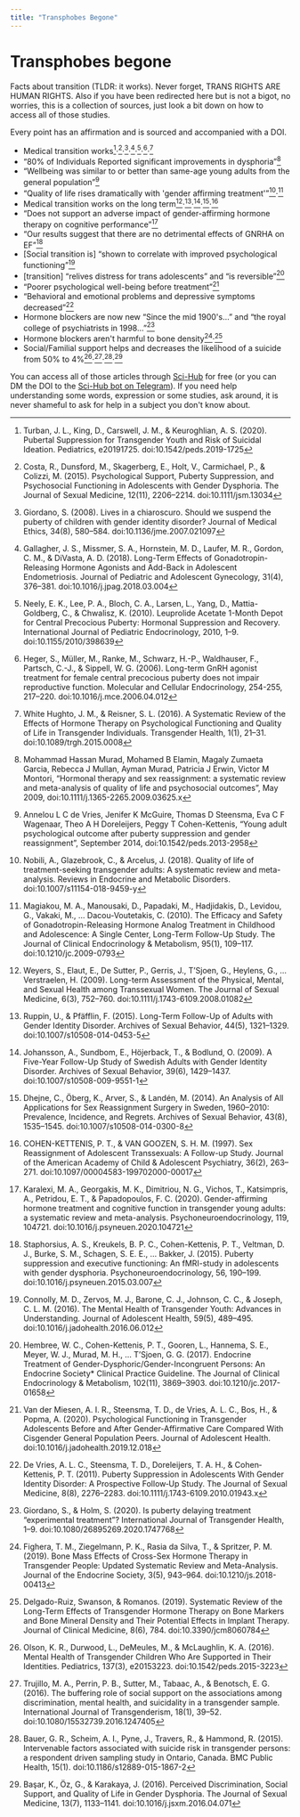 ```yaml
---
title: "Transphobes Begone"
---
```


# Transphobes begone

Facts about transition (TLDR: it works). Never forget, TRANS RIGHTS ARE HUMAN RIGHTS. Also if you have been redirected here but is not a bigot, no worries, this is a collection of sources, just look a bit down on how to access all of those studies.

Every point has an affirmation and is sourced and accompanied with a DOI.

 - Medical transition works[^1]·[^2]·[^3]·[^4]·[^5]·[^6]·[^7]
 - “80% of Individuals Reported significant improvements in dysphoria”[^8]
 - “Wellbeing was similar to or better than same-age young adults from the general population”[^9]
 - “Quality of life rises dramatically with 'gender affirming treatment'”[^10]·[^11]
 - Medical transition works on the long term[^12]·[^13]·[^14]·[^15]·[^16]
 - “Does not support an adverse impact of gender-affirming hormone therapy on cognitive performance”[^17]
 - “Our results suggest that there are no detrimental effects of GNRHA on EF”[^18]
 - [Social transition is] “shown to correlate with improved psychological functioning”[^19]
 - [transition] “relives distress for trans adolescents” and “is reversible”[^20]
 - “Poorer psychological well-being before treatment”[^21]
 - “Behavioral and emotional problems and depressive symptoms decreased”[^22]
 - Hormone blockers are now new “Since the mid 1900's…” and “the royal college of psychiatrists in 1998…”[^23]
 - Hormone blockers aren't harmful to bone density[^24]·[^25]
 - Social/Familial support helps and decreases the likelihood of a suicide from 50% to 4%[^26]·[^27]·[^28]·[^29]

You can access all of those articles through [Sci-Hub](https://sci-hub.se/) for free (or you can DM the DOI to the [Sci-Hub bot on Telegram](https://t.me/scihubot)). If you need help understanding some words, expression or some studies, ask around, it is never shameful to ask for help in a subject you don't know about.

[^1]: Turban, J. L., King, D., Carswell, J. M., & Keuroghlian, A. S. (2020). Pubertal Suppression for Transgender Youth and Risk of Suicidal Ideation. Pediatrics, e20191725. doi:10.1542/peds.2019-1725
[^2]: Costa, R., Dunsford, M., Skagerberg, E., Holt, V., Carmichael, P., & Colizzi, M. (2015). Psychological Support, Puberty Suppression, and Psychosocial Functioning in Adolescents with Gender Dysphoria. The Journal of Sexual Medicine, 12(11), 2206–2214. doi:10.1111/jsm.13034
[^3]: Giordano, S. (2008). Lives in a chiaroscuro. Should we suspend the puberty of children with gender identity disorder? Journal of Medical Ethics, 34(8), 580–584. doi:10.1136/jme.2007.021097
[^4]: Gallagher, J. S., Missmer, S. A., Hornstein, M. D., Laufer, M. R., Gordon, C. M., & DiVasta, A. D. (2018). Long-Term Effects of Gonadotropin-Releasing Hormone Agonists and Add-Back in Adolescent Endometriosis. Journal of Pediatric and Adolescent Gynecology, 31(4), 376–381. doi:10.1016/j.jpag.2018.03.004
[^5]: Neely, E. K., Lee, P. A., Bloch, C. A., Larsen, L., Yang, D., Mattia-Goldberg, C., & Chwalisz, K. (2010). Leuprolide Acetate 1-Month Depot for Central Precocious Puberty: Hormonal Suppression and Recovery. International Journal of Pediatric Endocrinology, 2010, 1–9. doi:10.1155/2010/398639
[^6]: Heger, S., Müller, M., Ranke, M., Schwarz, H.-P., Waldhauser, F., Partsch, C.-J., & Sippell, W. G. (2006). Long-term GnRH agonist treatment for female central precocious puberty does not impair reproductive function. Molecular and Cellular Endocrinology, 254-255, 217–220. doi:10.1016/j.mce.2006.04.012
[^7]: White Hughto, J. M., & Reisner, S. L. (2016). A Systematic Review of the Effects of Hormone Therapy on Psychological Functioning and Quality of Life in Transgender Individuals. Transgender Health, 1(1), 21–31. doi:10.1089/trgh.2015.0008
[^8]: Mohammad Hassan Murad, Mohamed B Elamin, Magaly Zumaeta Garcia, Rebecca J Mullan, Ayman Murad, Patricia J Erwin, Victor M Montori, “Hormonal therapy and sex reassignment: a systematic review and meta-analysis of quality of life and psychosocial outcomes”, May 2009, doi:10.1111/j.1365-2265.2009.03625.x
[^9]: Annelou L C de Vries, Jenifer K McGuire, Thomas D Steensma, Eva C F Wagenaar, Theo A H Doreleijers, Peggy T Cohen-Kettenis, “Young adult psychological outcome after puberty suppression and gender reassignment”, September 2014, doi:10.1542/peds.2013-2958
[^10]: Nobili, A., Glazebrook, C., & Arcelus, J. (2018). Quality of life of treatment-seeking transgender adults: A systematic review and meta-analysis. Reviews in Endocrine and Metabolic Disorders. doi:10.1007/s11154-018-9459-y
[^11]: Magiakou, M. A., Manousaki, D., Papadaki, M., Hadjidakis, D., Levidou, G., Vakaki, M., … Dacou-Voutetakis, C. (2010). The Efficacy and Safety of Gonadotropin-Releasing Hormone Analog Treatment in Childhood and Adolescence: A Single Center, Long-Term Follow-Up Study. The Journal of Clinical Endocrinology & Metabolism, 95(1), 109–117. doi:10.1210/jc.2009-0793
[^12]: Weyers, S., Elaut, E., De Sutter, P., Gerris, J., T’Sjoen, G., Heylens, G., … Verstraelen, H. (2009). Long-term Assessment of the Physical, Mental, and Sexual Health among Transsexual Women. The Journal of Sexual Medicine, 6(3), 752–760. doi:10.1111/j.1743-6109.2008.01082
[^13]: Ruppin, U., & Pfäfflin, F. (2015). Long-Term Follow-Up of Adults with Gender Identity Disorder. Archives of Sexual Behavior, 44(5), 1321–1329. doi:10.1007/s10508-014-0453-5
[^14]: Johansson, A., Sundbom, E., Höjerback, T., & Bodlund, O. (2009). A Five-Year Follow-Up Study of Swedish Adults with Gender Identity Disorder. Archives of Sexual Behavior, 39(6), 1429–1437. doi:10.1007/s10508-009-9551-1
[^15]: Dhejne, C., Öberg, K., Arver, S., & Landén, M. (2014). An Analysis of All Applications for Sex Reassignment Surgery in Sweden, 1960–2010: Prevalence, Incidence, and Regrets. Archives of Sexual Behavior, 43(8), 1535–1545. doi:10.1007/s10508-014-0300-8
[^16]: COHEN-KETTENIS, P. T., & VAN GOOZEN, S. H. M. (1997). Sex Reassignment of Adolescent Transsexuals: A Follow-up Study. Journal of the American Academy of Child & Adolescent Psychiatry, 36(2), 263–271. doi:10.1097/00004583-199702000-00017
[^17]: Karalexi, M. A., Georgakis, M. K., Dimitriou, N. G., Vichos, T., Katsimpris, A., Petridou, E. T., & Papadopoulos, F. C. (2020). Gender-affirming hormone treatment and cognitive function in transgender young adults: a systematic review and meta-analysis. Psychoneuroendocrinology, 119, 104721. doi:10.1016/j.psyneuen.2020.104721
[^18]: Staphorsius, A. S., Kreukels, B. P. C., Cohen-Kettenis, P. T., Veltman, D. J., Burke, S. M., Schagen, S. E. E., … Bakker, J. (2015). Puberty suppression and executive functioning: An fMRI-study in adolescents with gender dysphoria. Psychoneuroendocrinology, 56, 190–199. doi:10.1016/j.psyneuen.2015.03.007
[^19]: Connolly, M. D., Zervos, M. J., Barone, C. J., Johnson, C. C., & Joseph, C. L. M. (2016). The Mental Health of Transgender Youth: Advances in Understanding. Journal of Adolescent Health, 59(5), 489–495. doi:10.1016/j.jadohealth.2016.06.012
[^20]: Hembree, W. C., Cohen-Kettenis, P. T., Gooren, L., Hannema, S. E., Meyer, W. J., Murad, M. H., … T’Sjoen, G. G. (2017). Endocrine Treatment of Gender-Dysphoric/Gender-Incongruent Persons: An Endocrine Society* Clinical Practice Guideline. The Journal of Clinical Endocrinology & Metabolism, 102(11), 3869–3903. doi:10.1210/jc.2017-01658
[^21]: Van der Miesen, A. I. R., Steensma, T. D., de Vries, A. L. C., Bos, H., & Popma, A. (2020). Psychological Functioning in Transgender Adolescents Before and After Gender-Affirmative Care Compared With Cisgender General Population Peers. Journal of Adolescent Health. doi:10.1016/j.jadohealth.2019.12.018
[^22]: De Vries, A. L. C., Steensma, T. D., Doreleijers, T. A. H., & Cohen‐Kettenis, P. T. (2011). Puberty Suppression in Adolescents With Gender Identity Disorder: A Prospective Follow‐Up Study. The Journal of Sexual Medicine, 8(8), 2276–2283. doi:10.1111/j.1743-6109.2010.01943.x
[^23]: Giordano, S., & Holm, S. (2020). Is puberty delaying treatment “experimental treatment”? International Journal of Transgender Health, 1–9. doi:10.1080/26895269.2020.1747768
[^24]: Fighera, T. M., Ziegelmann, P. K., Rasia da Silva, T., & Spritzer, P. M. (2019). Bone Mass Effects of Cross-Sex Hormone Therapy in Transgender People: Updated Systematic Review and Meta-Analysis. Journal of the Endocrine Society, 3(5), 943–964. doi:10.1210/js.2018-00413
[^25]: Delgado-Ruiz, Swanson, & Romanos. (2019). Systematic Review of the Long-Term Effects of Transgender Hormone Therapy on Bone Markers and Bone Mineral Density and Their Potential Effects in Implant Therapy. Journal of Clinical Medicine, 8(6), 784. doi:10.3390/jcm8060784
[^26]: Olson, K. R., Durwood, L., DeMeules, M., & McLaughlin, K. A. (2016). Mental Health of Transgender Children Who Are Supported in Their Identities. Pediatrics, 137(3), e20153223. doi:10.1542/peds.2015-3223
[^27]: Trujillo, M. A., Perrin, P. B., Sutter, M., Tabaac, A., & Benotsch, E. G. (2016). The buffering role of social support on the associations among discrimination, mental health, and suicidality in a transgender sample. International Journal of Transgenderism, 18(1), 39–52. doi:10.1080/15532739.2016.1247405
[^28]: Bauer, G. R., Scheim, A. I., Pyne, J., Travers, R., & Hammond, R. (2015). Intervenable factors associated with suicide risk in transgender persons: a respondent driven sampling study in Ontario, Canada. BMC Public Health, 15(1). doi:10.1186/s12889-015-1867-2
[^29]: Başar, K., Öz, G., & Karakaya, J. (2016). Perceived Discrimination, Social Support, and Quality of Life in Gender Dysphoria. The Journal of Sexual Medicine, 13(7), 1133–1141. doi:10.1016/j.jsxm.2016.04.071
